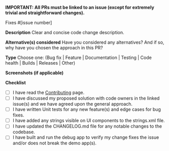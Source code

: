 **IMPORTANT: All PRs must be linked to an issue (except for extremely trivial and straightforward changes).**

Fixes #[issue number]

**Description**
Clear and concise code change description. 

**Alternative(s) considered**
Have you considered any alternatives? And if so, why have you chosen the approach in this PR?

**Type**
Choose one: (Bug fix | Feature | Documentation | Testing | Code health | Builds | Releases | Other)

**Screenshots (if applicable)**

**Checklist**
- [ ] I have read the [Contributing](https://github.com/sufiishq/sufiishq-mobile/blob/master/README.md) page.
- [ ] I have discussed my proposed solution with code owners in the linked issue(s) and we have agreed upon the general approach.
- [ ] I have written Unit tests for any new feature(s) and edge cases for bug fixes.
- [ ] I have added any strings visible on UI components to the strings.xml file.
- [ ] I have updated the CHANGELOG.md file for any notable changes to the codebase.
- [ ] I have built and run the debug app to verify my change fixes the issue and/or does not break the demo app(s).
